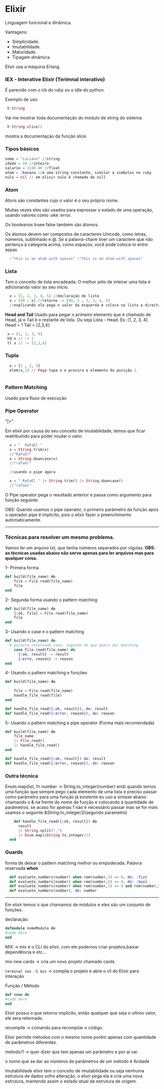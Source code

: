 # Elixir

Linguagem funcional e dinâmica.

Vantagens:

* Simplicidade.
* Imutabilidade.
* Maturidade.
* Tipagem dinâmica.

Elixir usa a máquina Erlang.

### IEX - Interative Elixir (Terimnal interativo)
É parecido com o irb do ruby ou o idle do python.

Exemplo de uso:
```elixir
 h String
```
Vai me mostrar toda documentação do módulo de string do sistema.

```elixir
 h String.slice/2
```
mostra a documentação da função slice.

### Tipos básicos

```elixir
nome = "Luciano" //string
idade = 10 //inteiro
salario = 1240.40 //float
atom = :banana //è uma string constante, similar a simbolos no ruby
nulo = nil // em elixir nulo é chamado de nill

```

### Atom
Atons são constantes cujo o valor é o seu próprio nome.

Muitas vezes eles são usados ​​para expressar o estado de uma operação, usando valores como :oke :error.

Os booleanos truee false também são átomos.

Os átomos devem ser compostos de caracteres Unicode, como letras, números, sublinhado e @. Se a palavra-chave tiver um caractere que não pertença à categoria acima, como espaços, você pode colocá-lo entre aspas

```elixir
  :"this is an atom with spaces" :"this is an atom with spaces"
```

### Lista
Tem o conceito de lista encadeada.
O melhor jeito de inteirar uma lista é adicionando valor ao seu inicio.

```elixir
  x = [1, 2, 3, 4, 5] //declaração de lista
  x = [99 | x] //retorno -> [99, 1 , 2, 3, 4, 5]
  //explicando ele pega o valor da esquerda e coloca na lista a direita.
```

**Head and Tail**
Usado para pegar o primeiro elemento que é chamado de Head, já o Tail é o restante de lista. Ou seja Lista - Head.
Ex: [1, 2, 3, 4]
Head = 1
Tail = [2,3,4]

```elixir
 x = [1, 2, 3, 4]
 hd x // -> 1
 tl x // -> [2,3,4]
```

### Tupla

```elixir
  x = {1 , 2, 3}
  elem(x,2) // Pega tupa x e procura o elemento da posição 2.
  
```

### Pattern Matching

Usado para fluxo de execução


### Pipe Operator
"|>"

Em elixir por causa do seu conceito de imutabilidade, temos que ficar reatribuindo para poder mudar o valor.

```elixir
  x = "  RaFaEl "
  x = String.trim(x)
  //"RaFaEl"
  x = String.downcase(x)
  //"rafael"

  //usando o pipe agora

  x = " RaFaEl " |> String.trim() |> String.downcase()
  //"rafael"

```

O Pipe operator pega o resultado anterior e passa como argumento para função seguinte.

OBS: Quando usamos o pipe operator, o primeiro parâmetro da função após o operador pipe é implicito, pois o elixir fazer o preenchimento automaticamente.

---

### Técnicas para resolver um mesmo problema.

Vamos ler um arquivo txt, que tenha números separados por vígulas.
**OBS: as técnicas usadas abaixo não serve apenas para ler arquivos mas para qualquer coisa.**

1- Primera forma

```elixir
def build(file_name) do
    file = File.read(file_name)
    file
end 
```

2- Segunda forma usando o pattern matching

```elixir
def build(file_name) do
    {:ok, file} = File.read(file_name)
    file
end 
```

3- Usando o case e o pattern matching

```elixir
def build(file_name) do
  # palavra reservada case, seguido do que quero dar matching
    case File.read(file_name) do
      {:ok, result} -> result
      {:erro, reason} -> reason
end 
```

4- Usando o pattern matching e funções

```elixir
def build(file_name) do
  
    file = File.read(file_name)
    handle_file_read(file)
end 

def handle_file_read({:ok, result}), do: result
def handle_file_read({:error, reason}), do: reason
```

5- Usando o pattern matching e pipe operator (Forma mais recomendada)

```elixir
def build(file_name) do
    file_name
    |> File.read()
    |> handle_file_read()
end 

def handle_file_read({:ok, result}) do: result
def handle_file_read({:error, reason}), do: reason
```

### Outra técnica 

Enum.map(list, fn number -> String.to_integer(number) end)
quando temos uma função que sempre pego cada elemento de uma lista
e preciso passar como parâmetro para uma função já existente eu uso a sintaxe abaixo
chamando o & na frente do nome da função e colocando a quantidade de parâmetros.
se acaso for apenas 1 não é necessário passar mas se for mais usamos o seguinte
&String.to_integer/2(segundo parametro)

```elixir
    def handle_file_read({:ok, result}) do
      result
      |> String.split(",")
      |> Enum.map(&String.to_integer/1)
  end
```

### Guards

forma de deixar o pattern matching melhor ou empoderada. Palavra reservada **when**

```elixir
  def evaluete_numbers(number) when rem(number,3) == 0, do: :fizz
  def evaluete_numbers(number) when rem(number,5) == 0, do: :buzz
  def evaluete_numbers(number) when rem(number,3) == 0 and rem(number,5) == 0, do: :fizzbuzz
  def evaluete_numbers(number), do: number
```

---
Em elixir temos o que chamamos de módulos e eles são um conjunto
de funções.

declaração:

```elixir
defmodule nomeModulo do
#code here
end
```

MIX -> mix é o CLI do elixir, com ele podemos criar projetos,baixar
dependência e etc...

mix new cards -> cria um novo projeto chamado cards

```terminal iex -S mix``` -> compila o projeto e abre o cli do Elixir para interação

Função / Método

```elixir
def nome do
#code here
end
```

Elixir possui o que retorno implicito, então qualquer que seja o ultimo valor, ele sera retornado.

recompile -> comando para recompilar o código.

Elixir permite métodos com o mesmo nome porém apenas com quantidade de parâmetros diferentes.

metodo/1 -> quer dizer que tem apenas um parâmetro e por ai vai.

o nome que se dar ao números de parâmetros de um método é Aridade

Imutabilidade
elixir tem o conceito de imutabilidade ou seja nenhuma estrutura de dados sofre alteração, o elixir pega ela e cria uma nova estrutura, mantendo assim o estado atual da estrutura de origem.
